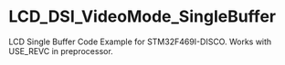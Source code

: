# LCD_DSI_VideoMode_SingleBuffer
 LCD Single Buffer Code Example for STM32F469I-DISCO. Works with USE_REVC in preprocessor.

